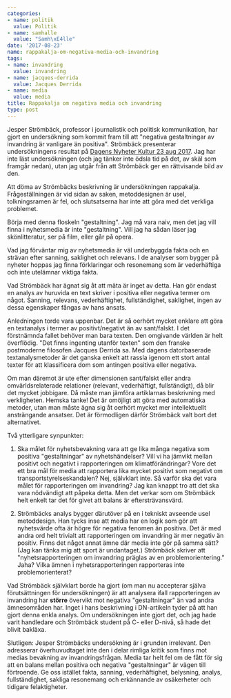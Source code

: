 ```yaml
---
categories:
- name: politik
  value: Politik
- name: samhalle
  value: "Samh\xE4lle"
date: '2017-08-23'
name: rappakalja-om-negativa-media-och-invandring
tags:
- name: invandring
  value: invandring
- name: jacques-derrida
  value: Jacques Derrida
- name: media
  value: media
title: Rappakalja om negativa media och invandring
type: post
---
```

Jesper Strömbäck, professor i journalistik och politisk kommunikation, har gjort en undersökning som kommit fram till att "negativa gestaltningar av invandring är vanligare än positiva". Strömbäck presenterar undersökningens resultat på [Dagens Nyheter Kultur 23 aug 2017](http://www.dn.se/kultur-noje/kulturdebatt/jesper-stromback-negativa-gestaltningar-av-invandring-ar-vanligare-an-positiva/). Jag har inte läst undersökningen (och jag tänker inte ödsla tid på det, av skäl som framgår nedan), utan jag utgår från att Strömbäck ger en rättvisande bild av den.

Att döma av Strömbäcks beskrivning är undersökningen rappakalja. Frågeställningen är vid sidan av saken, metoddesignen är usel, tolkningsramen är fel, och slutsatserna har inte att göra med det verkliga problemet.



Börja med denna floskeln "gestaltning". Jag må vara naiv, men det jag vill finna i nyhetsmedia är inte "gestaltning". Vill jag ha sådan läser jag skönlitteratur, ser på film, eller går på opera.

Vad jag förväntar mig av nyhetsmedia är väl underbyggda fakta och en strävan efter sanning, saklighet och relevans. I de analyser som bygger på nyheter hoppas jag finna förklaringar och resonemang som är vederhäftiga och inte utelämnar viktiga fakta.

Vad Strömbäck har ägnat sig åt att mäta är inget av detta. Han gör endast en analys av huruvida en text skriver i positiva eller negativa termer om något. Sanning, relevans, vederhäftighet, fullständighet, saklighet, ingen av dessa egenskaper fångas av hans ansats.

Anledningen torde vara uppenbar. Det är så oerhört mycket enklare att göra en textanalys i termer av positivt/negativt än av sant/falskt. I det förstnämnda fallet behöver man bara texten. Den omgivande världen är helt överflödig. "Det finns ingenting utanför texten" som den franske postmoderne filosofen Jacques Derrida sa. Med dagens datorbaserade textanalysmetoder är det ganska enkelt att rassla igenom ett stort antal texter för att klassificera dom som antingen positiva eller negativa.

Om man däremot är ute efter dimensionen sant/falskt eller andra omvärldsrelaterade relationer (relevant, vederhäftigt, fullständigt), då blir det mycket jobbigare. Då måste man jämföra artiklarnas beskrivning med verkligheten. Hemska tanke! Det är omöjligt att göra med automatiska metoder, utan man måste ägna sig åt oerhört mycket mer intellektuellt ansträngande ansatser. Det är förmodligen därför Strömbäck valt bort det alternativet.

Två ytterligare synpunkter:

1) Ska målet för nyhetsbevakning vara att ge lika många negativa som positiva "gestaltningar" av nyhetshändelser? Vill vi ha jämvikt mellan positivt och negativt i rapporteringen om klimatförändringar? Vore det ett bra mål för media att rapportera lika mycket positivt som negativt om transportstyrelseskandalen? Nej, självklart inte. Så varför ska det vara målet för rapporteringen om invandring? Jag kan knappt tro att det ska vara nödvändigt att påpeka detta. Men det verkar som om Strömbäck helt enkelt tar det för givet att balans är eftersträvansvärd.

2) Strömbäcks analys bygger därutöver på en i tekniskt avseende usel metoddesign. Han tycks inse att media har en logik som gör att nyhetsvärde ofta är högre för negativa fenomen än positiva. Det är med andra ord helt trivialt att rapporteringen om invandring är mer negativ än positiv. Finns det något annat ämne där media inte gör på samma sätt? (Jag kan tänka mig att sport är undantaget.) Strömbäck skriver att "nyhetsrapporteringen om invandring präglas av en problemorientering." Jaha? Vilka ämnen i nyhetsrapporteringen rapporteras inte problemorienterat?

Vad Strömbäck självklart borde ha gjort (om man nu accepterar själva förutsättningen för undersökningen) är att analysera ifall rapporteringen av invandring har **större** övervikt mot negativa "gestaltningar" än vad andra ämnesområden har. Inget i hans beskrivning i DN-artikeln tyder på att han gjort denna enkla analys. Om undersökningen inte gjort det, och jag hade varit handledare och Strömbäck student på C- eller D-nivå, så hade det blivit bakläxa.

Slutligen: Jesper Strömbäcks undersökning är i grunden irrelevant. Den adresserar överhuvudtaget inte den i delar rimliga kritik som finns mot medias bevakning av invandringsfrågan. Media tar helt fel om de fått för sig att en balans mellan positiva och negativa "gestaltningar" är vägen till förtroende. Ge oss istället fakta, sanning, vederhäftighet, belysning, analys, fullständighet, sakliga resonemang och erkännande av osäkerheter och tidigare felaktigheter.

